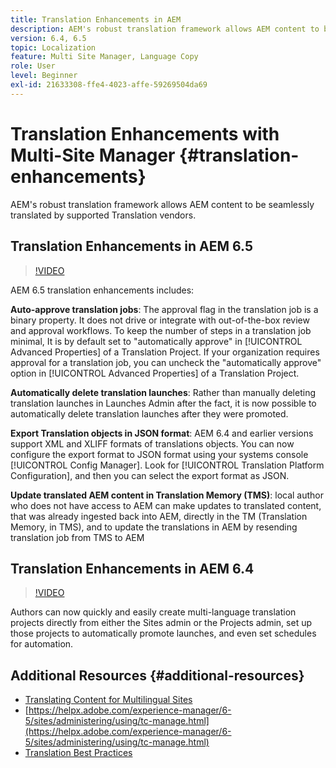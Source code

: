 ```yaml
---
title: Translation Enhancements in AEM
description: AEM's robust translation framework allows AEM content to be seamlessly translated by supported Translation vendors. Learn about the latest enhancements.
version: 6.4, 6.5
topic: Localization
feature: Multi Site Manager, Language Copy
role: User
level: Beginner
exl-id: 21633308-ffe4-4023-affe-59269504da69
---
```

# Translation Enhancements with Multi-Site Manager {#translation-enhancements}

AEM's robust translation framework allows AEM content to be seamlessly translated by supported Translation vendors.

## Translation Enhancements in AEM 6.5

>[!VIDEO](https://video.tv.adobe.com/v/27405?quality=12&learn=on)

AEM 6.5 translation enhancements includes:

**Auto-approve translation jobs**: The approval flag in the translation job is a binary property. It does not drive or integrate with out-of-the-box review and approval workflows. To keep the number of steps in a translation job minimal,  It is by default set to "automatically approve" in [!UICONTROL Advanced Properties] of a Translation Project. If your organization requires approval for a translation job, you can uncheck the "automatically approve" option in [!UICONTROL Advanced Properties] of a Translation Project.

**Automatically delete translation launches**: Rather than manually deleting translation launches in Launches Admin after the fact, it is now possible to automatically delete translation launches after they were promoted.

**Export Translation objects in JSON format**: AEM 6.4 and earlier versions support XML and XLIFF formats of translations objects. You can now configure the export format to JSON format using your systems console [!UICONTROL Config Manager]. Look for [!UICONTROL Translation Platform Configuration], and then you can select the export format as JSON.

**Update translated AEM content in Translation Memory (TMS)**: local author who does not have access to AEM can make updates to translated content, that was already ingested back into AEM, directly in the TM (Translation Memory, in TMS), and to update the translations in AEM by resending translation job from TMS to AEM

## Translation Enhancements in AEM 6.4

>[!VIDEO](https://video.tv.adobe.com/v/21309?quality=12&learn=on)

Authors can now quickly and easily create multi-language translation projects directly from either the Sites admin or the Projects admin, set up those projects to automatically promote launches, and even set schedules for automation.

## Additional Resources {#additional-resources}

* [Translating Content for Multilingual Sites](https://helpx.adobe.com/experience-manager/6-5/sites/administering/using/translation.html)
* [https://helpx.adobe.com/experience-manager/6-5/sites/administering/using/tc-manage.html](https://helpx.adobe.com/experience-manager/6-5/sites/administering/using/tc-manage.html)
* [Translation Best Practices](https://helpx.adobe.com/experience-manager/6-5/sites/administering/using/tc-bp.html)
